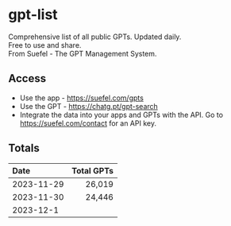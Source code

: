 # gpt-list
Comprehensive list of all public GPTs. Updated daily.  
Free to use and share.  
From Suefel - The GPT Management System.

## Access
- Use the app - https://suefel.com/gpts
- Use the GPT - https://chatg.pt/gpt-search
- Integrate the data into your apps and GPTs with the API. Go to https://suefel.com/contact for an API key.

## Totals

| Date                  |   Total GPTs  |
|:----------------------|--------------:|
| 2023-11-29            |      26,019   |
| 2023-11-30            |      24,446   |
| 2023-12-1             |               |
